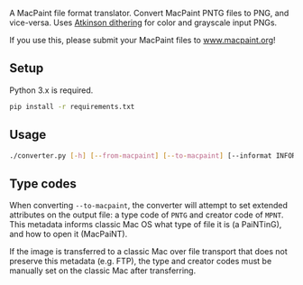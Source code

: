 A MacPaint file format translator. Convert MacPaint PNTG files to PNG, and vice-versa. Uses [Atkinson dithering](https://beyondloom.com/blog/dither.html) for color and grayscale input PNGs.

If you use this, please submit your MacPaint files to www.macpaint.org!

## Setup

Python 3.x is required.

```sh
pip install -r requirements.txt
```

## Usage

```sh
./converter.py [-h] [--from-macpaint] [--to-macpaint] [--informat INFORMAT] infile outfil
```

## Type codes

When converting `--to-macpaint`, the converter will attempt to set extended attributes on the output file: a type code of `PNTG` and creator code of `MPNT`. This metadata informs classic Mac OS what type of file it is (a PaiNTinG), and how to open it (MacPaiNT).

If the image is transferred to a classic Mac over file transport that does not preserve this metadata (e.g. FTP), the type and creator codes must be manually set on the classic Mac after transferring.
